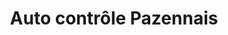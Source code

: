 ---
title: "Auto contrôle Pazennais"
url: /sainte-pazanne/auto-controle-pazennais/
shop: réparation de voitures
---